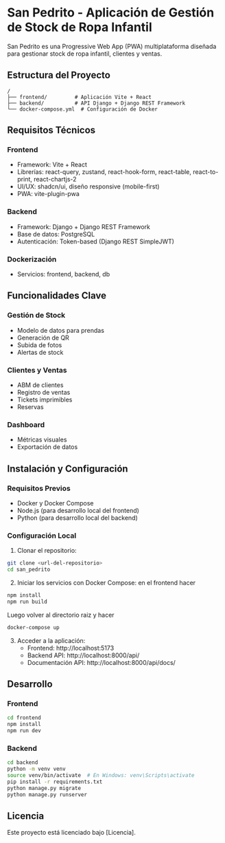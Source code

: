 # San Pedrito - Aplicación de Gestión de Stock de Ropa Infantil

San Pedrito es una Progressive Web App (PWA) multiplataforma diseñada para gestionar stock de ropa infantil, clientes y ventas.

## Estructura del Proyecto

```
/
├── frontend/         # Aplicación Vite + React
├── backend/          # API Django + Django REST Framework
└── docker-compose.yml  # Configuración de Docker
```

## Requisitos Técnicos

### Frontend
- Framework: Vite + React
- Librerías: react-query, zustand, react-hook-form, react-table, react-to-print, react-chartjs-2
- UI/UX: shadcn/ui, diseño responsive (mobile-first)
- PWA: vite-plugin-pwa

### Backend
- Framework: Django + Django REST Framework
- Base de datos: PostgreSQL
- Autenticación: Token-based (Django REST SimpleJWT)

### Dockerización
- Servicios: frontend, backend, db

## Funcionalidades Clave

### Gestión de Stock
- Modelo de datos para prendas
- Generación de QR
- Subida de fotos
- Alertas de stock

### Clientes y Ventas
- ABM de clientes
- Registro de ventas
- Tickets imprimibles
- Reservas

### Dashboard
- Métricas visuales
- Exportación de datos

## Instalación y Configuración

### Requisitos Previos
- Docker y Docker Compose
- Node.js (para desarrollo local del frontend)
- Python (para desarrollo local del backend)

### Configuración Local

1. Clonar el repositorio:
```bash
git clone <url-del-repositorio>
cd san_pedrito
```

2. Iniciar los servicios con Docker Compose:
en el frontend hacer
```bash
npm install
npm run build
```
Luego volver al directorio raiz y hacer
```bash
docker-compose up
```

3. Acceder a la aplicación:
   - Frontend: http://localhost:5173
   - Backend API: http://localhost:8000/api/
   - Documentación API: http://localhost:8000/api/docs/

## Desarrollo

### Frontend
```bash
cd frontend
npm install
npm run dev
```

### Backend
```bash
cd backend
python -m venv venv
source venv/bin/activate  # En Windows: venv\Scripts\activate
pip install -r requirements.txt
python manage.py migrate
python manage.py runserver
```

## Licencia

Este proyecto está licenciado bajo [Licencia].